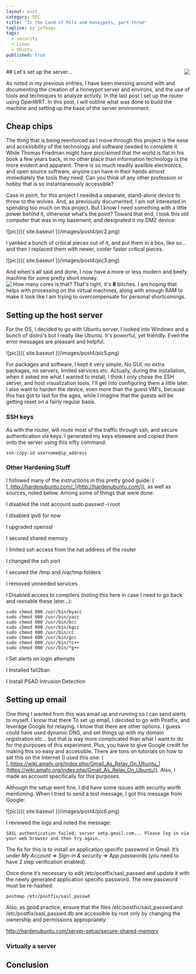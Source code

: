 ```yaml
---
layout: post
category: SEC
title: "In the Land of Milk and Honeypots, part three"
tagline: by jefbags
tags: 
  - security
  - Linux
  - Ubuntu
published: true
---
```










<p />
## Let's set up the server...
<img align="right" src="{{ site.baseurl }}/images/linux.png">

As noted in my previous entries, I have been messing around with and documenting the creation of a honeypot server and environs, and the use of tools and techniques to analyze activity.  In the last post I set up the router using OpenWRT.   In this post, I will outline what was done to build the machine and setting up the base of the server environment.  

<!--more-->

## Cheap chips
The thing that is being reenforced as I move through this project is the ease and accessibility of the technology and software needed to complete it.  While Thomas Friedman might have proclaimed that the world is flat in his book a few years back, in no other place than information technology is the more evident and apparent.  There is so much readily availble electronics, and open source software, anyone can have in their hands almost immediately the tools they need.  Can you think of any other profession or hobby that is so instantaneously accessible?

Case in point, for this project I needed a separate, stand-alone device to throw to the wolves.  And, as previously documented, I am not interested in spending too much on this project.  But I know I need something with a little power behind it, otherwise what's the point?  Toward that end, I took this old computer that was in my basement, and designated it my DMZ device:

![pic]({{ site.baseurl }}/images/post4/pic2.png)

I yanked a bunch of critical pieces out of it, and put them in a box, like so... and then I replaced them with newer, cooler faster critical pieces.

![pic]({{ site.baseurl }}/images/post4/pic3.png)

And when's all said and done, I now have a more or less modern and beefy machine for some pretty short money.  
<img align="left" src="{{ site.baseurl }}/images/post4/pic4.png"> 
How many cores is that?  That's right, it's **8** bitches.  I am hoping that helps with processing on the virtual machines, along with enough RAM to make it look like I am trying to overcompensate for personal shortcomings. 

## Setting up the host server
For the OS, I decided to go with Ubuntu server.  I looked into Windows and a bunch of distro's but I really like Ubuntu.  It's powerful, yet friendly.  Even the error messages are pleasant and helpful.

![pic]({{ site.baseurl }}/images/post4/pic5.png) 

For packages and software, I kept it very simple. No GUI, no extra packages, no servers, limited services etc.  Actually, during the installation, when it asked me what I wanted to install, I think I only chose the SSH server, and host visualization tools.  I'll get into configuring them a little later.  I also want to harden the device, even more than the guest VM's, because this has got to last for the ages, while I imagine that the guests will be getting reset on a fairly regular basis.

### SSH keys
As with the router, will route most of the traffic through ssh, and secure authentication via keys.  I generated my keys elsewere and copied them onto the server using this nifty command:

	ssh-copy-id username@ip_address
    
### Other Hardening Stuff
I followed many of the instructions in this pretty good guide:  ( [_http://hardenubuntu.com/_](http://hardenubuntu.com/)), as well as sources, noted below.  Among some of things that were done:

I disabled the root account
	sudo passwd -l root

I disabled ipv6 for now

I upgraded openssl

I secured shared memory

I limited ssh access from the nat address of the router

I changed the ssh port

I secured the /tmp and /var/tmp folders

I removed unneeded services
 
I Disabled access to compilers (noting this here in case I need to go back and reenable these later...):

	sudo chmod 000 /usr/bin/byacc
	sudo chmod 000 /usr/bin/yacc
	sudo chmod 000 /usr/bin/bcc
	sudo chmod 000 /usr/bin/kgcc
	sudo chmod 000 /usr/bin/cc
	sudo chmod 000 /usr/bin/gcc
	sudo chmod 000 /usr/bin/*c++
	sudo chmod 000 /usr/bin/*g++

I Set alerts on login attempts

I Installed fail2ban

I Install PSAD Intrusion Detection


## Setting up email
One thing I wanted from this was email up and running so I can send alerts to myself.  I know that there To set up email, I decided to go with Postfix, and leverage Google for relaying.  I know that there are other options.  I guess could have used dynamic DNS, and set things up with my domain registration etc... but that is way more complicated than what I want to do for the purposes of this experiment.  Plus, you have to give Google credit for making this so easy and accessible.  There are tons on tutorials on how to set this on the Internet (I used this one: ( [_https://wiki.amahi.org/index.php/Gmail_As_Relay_On_Ubuntu_](https://wiki.amahi.org/index.php/Gmail_As_Relay_On_Ubuntu)).  Also, I made an account specifically for this purposes.

Although the setup went fine, I did have some issues with security worth mentioning.  When I tried to send a test message, I got this message from Google:

![pic]({{ site.baseurl }}/images/post4/pic6.png)

I reviewed the logs and noted the message:

	SASL authentication failed; server smtp.gmail.com... Please log in via your web browser and then try again.

The fix for this is to install an application specific password in Gmail.  It’s under *My Account* => *Sign-in & security* => *App passwords* (you need to have 2 step verification enabled).

Once done it’s necessary to edit /etc/postfix/sasl_passwd and update it with the newly generated application specific password.  The new password must be re-hashed:

	postmap /etc/postfix/sasl_passwd

Also, as good practice, ensure that the files /etc/postfix/sasl_passwd and /etc/postfix/sasl_passwd.db are accessible by root only by changing the ownership and permissions appropriately.  

http://hardenubuntu.com/server-setup/secure-shared-memory


### Virtually a server


## Conclusion
